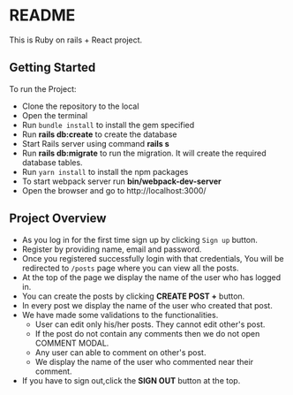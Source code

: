 # README

This is Ruby on rails + React project.

## Getting Started
To run the Project:
- Clone the repository to the local
- Open the terminal
- Run `bundle install` to install the gem specified
- Run **rails db:create** to create the database
- Start Rails server using command **rails s**
- Run **rails db:migrate** to run the migration. It will create the required database tables.
- Run `yarn install` to install the npm packages
- To start webpack server run **bin/webpack-dev-server**
- Open the browser and go to http://localhost:3000/


## Project Overview
- As you log in for the first time sign up by clicking `Sign up` button.
- Register by providing name, email and password.
- Once you registered successfully login with that credentials, You will be redirected to `/posts` page where you can view all the posts.
- At the top of the page we display the name of the user who has logged in.
- You can create the posts by clicking **CREATE POST +** button.
- In every post we display the name of the user who created that post.
- We have made some validations to the functionalities.
  - User can edit only his/her posts. They cannot edit other's post.
  - If the post do not contain any comments then we do not open COMMENT MODAL. 
  - Any user can able to comment on other's post.
  - We display the name of the user who commented near their comment.
- If you have to sign out,click the **SIGN OUT** button at the top.
